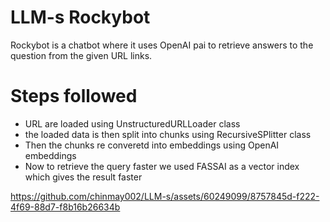 # LLM-s Rockybot 
Rockybot is a chatbot where it uses OpenAI pai to retrieve answers to the question from the given URL links.

# Steps followed
* URL are loaded using UnstructuredURLLoader class 
*  the loaded data is then split into chunks using RecursiveSPlitter class
* Then the chunks re converetd into embeddings using OpenAI embeddings
* Now to retrieve the query faster we used FASSAI as a vector index which gives the result faster





https://github.com/chinmay002/LLM-s/assets/60249099/8757845d-f222-4f69-88d7-f8b16b26634b






